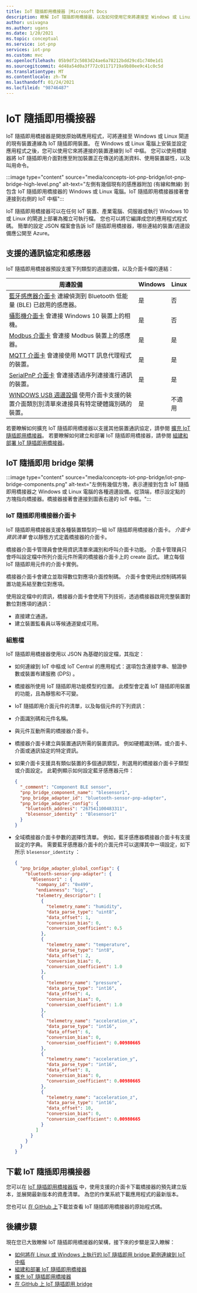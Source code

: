 ```yaml
---
title: IoT 隨插即用橋接器 |Microsoft Docs
description: 瞭解 IoT 隨插即用橋接器，以及如何使用它來將連接至 Windows 或 Linux 閘道的現有裝置連線為 IoT 隨插即用裝置。
author: usivagna
ms.author: ugans
ms.date: 1/20/2021
ms.topic: conceptual
ms.service: iot-pnp
services: iot-pnp
ms.custom: mvc
ms.openlocfilehash: 05b9df2c5083d24ae6a78212bdd29cd1c740e1d1
ms.sourcegitcommit: 4d48a54d0a3f772c01171719a9b80ee9c41c0c5d
ms.translationtype: MT
ms.contentlocale: zh-TW
ms.lasthandoff: 01/24/2021
ms.locfileid: "98746487"
---
```

# <a name="iot-plug-and-play-bridge"></a>IoT 隨插即用橋接器

IoT 隨插即用橋接器是開放原始碼應用程式，可將連接至 Windows 或 Linux 閘道的現有裝置連線為 IoT 隨插即用裝置。 在 Windows 或 Linux 電腦上安裝並設定應用程式之後，您可以使用它來將連接的裝置連線到 IoT 中樞。 您可以使用橋接器將 IoT 隨插即用介面對應至附加裝置正在傳送的遙測資料、使用裝置屬性，以及叫用命令。

:::image type="content" source="media/concepts-iot-pnp-bridge/iot-pnp-bridge-high-level.png" alt-text="左側有幾個現有的感應器附加 (有線和無線) 到包含 IoT 隨插即用橋接器的 Windows 或 Linux 電腦。IoT 隨插即用橋接器接著會連接到右側的 IoT 中樞":::

IoT 隨插即用橋接器可以在任何 IoT 裝置、產業電腦、伺服器或執行 Windows 10 或 Linux 的閘道上部署為獨立可執行檔。 您也可以將它編譯成您的應用程式程式碼。 簡單的設定 JSON 檔案會告訴 IoT 隨插即用橋接器，哪些連結的裝置/週邊設備應公開至 Azure。

## <a name="supported-protocols-and-sensors"></a>支援的通訊協定和感應器

IoT 隨插即用橋接器預設支援下列類型的週邊設備，以及介面卡檔的連結：

|周邊設備|Windows|Linux|
|---------|---------|---------|
|[藍牙感應器介面卡](https://github.com/Azure/iot-plug-and-play-bridge/blob/master/pnpbridge/docs/bluetooth_sensor_adapter.md) 連線偵測到 Bluetooth 低能量 (BLE) 已啟用的感應器。       |是|否|
|[攝影機介面卡](https://github.com/Azure/iot-plug-and-play-bridge/blob/master/pnpbridge/docs/camera_adapter.md) 會連接 Windows 10 裝置上的相機。               |是|否|
|[Modbus 介面卡](https://github.com/Azure/iot-plug-and-play-bridge/blob/master/pnpbridge/docs/modbus_adapters.md) 會連接 Modbus 裝置上的感應器。              |是|是|
|[MQTT 介面卡](https://github.com/Azure/iot-plug-and-play-bridge/blob/master/pnpbridge/docs/mqtt_adapter.md) 會連接使用 MQTT 訊息代理程式的裝置。                  |是|是|
|[SerialPnP 介面卡](https://github.com/Azure/iot-plug-and-play-bridge/blob/master/serialpnp/Readme.md) 會連接透過序列連接進行通訊的裝置。               |是|是|
|[WINDOWS USB 週邊設備](https://github.com/Azure/iot-plug-and-play-bridge/blob/master/pnpbridge/docs/coredevicehealth_adapter.md) 使用介面卡支援的裝置介面類別別清單來連接具有特定硬體識別碼的裝置。  |是|不適用|

若要瞭解如何擴充 IoT 隨插即用橋接器以支援其他裝置通訊協定，請參閱 [擴充 IoT 隨插即用橋接器](howto-author-pnp-bridge-adapter.md)。 若要瞭解如何建立和部署 IoT 隨插即用橋接器，請參閱 [組建和部署 IoT 隨插即用橋接器](howto-build-deploy-extend-pnp-bridge.md)。

## <a name="iot-plug-and-play-bridge-architecture"></a>IoT 隨插即用 bridge 架構

:::image type="content" source="media/concepts-iot-pnp-bridge/iot-pnp-bridge-components.png" alt-text="左側有幾個方塊，表示連接到包含 IoT 隨插即用橋接器之 Windows 或 Linux 電腦的各種週邊設備。從頂端，標示設定點的方塊指向橋接器。橋接器接著會連接到圖表右邊的 IoT 中樞。":::

### <a name="iot-plug-and-play-bridge-adapters"></a>IoT 隨插即用橋接器介面卡

IoT 隨插即用橋接器支援各種裝置類型的一組 IoT 隨插即用橋接器介面卡。 *介面卡資訊清單* 會以靜態方式定義橋接器的介面卡。

橋接器介面卡管理員會使用資訊清單來識別和呼叫介面卡功能。 介面卡管理員只會呼叫設定檔中所列介面元件所需的橋接器介面卡上的 create 函式。 建立每個 IoT 隨插即用元件的介面卡實例。

橋接器介面卡會建立並取得數位對應項介面控制碼。 介面卡會使用此控制碼將裝置功能系結至數位對應項。

使用設定檔中的資訊，橋接器介面卡會使用下列技術，透過橋接器啟用完整裝置對數位對應項的通訊：

- 直接建立通道。
- 建立裝置監看員以等候通道變成可用。

### <a name="configuration-file"></a>組態檔

IoT 隨插即用橋接器使用以 JSON 為基礎的設定檔，其指定：

- 如何連線到 IoT 中樞或 IoT Central 的應用程式：選項包含連接字串、驗證參數或裝置布建服務 (DPS) 。
- 橋接器所使用 IoT 隨插即用功能模型的位置。 此模型會定義 IoT 隨插即用裝置的功能，且為靜態和不可變。
- IoT 隨插即用介面元件的清單，以及每個元件的下列資訊：
- 介面識別碼和元件名稱。
- 與元件互動所需的橋接器介面卡。
- 橋接器介面卡建立與裝置通訊所需的裝置資訊。 例如硬體識別碼，或介面卡、介面或通訊協定的特定資訊。
- 如果介面卡支援具有類似裝置的多個通訊類型，則選用的橋接器介面卡子類型或介面設定。 此範例顯示如何設定藍牙感應器元件：

    ```json
    {
      "_comment": "Component BLE sensor",
      "pnp_bridge_component_name": "blesensor1",
      "pnp_bridge_adapter_id": "bluetooth-sensor-pnp-adapter",
      "pnp_bridge_adapter_config": {
        "bluetooth_address": "267541100483311",
        "blesensor_identity" : "Blesensor1"
      }
    }
    ```

- 全域橋接器介面卡參數的選擇性清單。 例如，藍牙感應器橋接器介面卡有支援設定的字典。 需要藍牙感應器介面卡的介面元件可以選擇其中一項設定，如下所示 `blesensor_identity` ：

    ```json
    {
      "pnp_bridge_adapter_global_configs": {
        "bluetooth-sensor-pnp-adapter": {
          "Blesensor1" : {
            "company_id": "0x499",
            "endianness": "big",
            "telemetry_descriptor": [
              {
                "telemetry_name": "humidity",
                "data_parse_type": "uint8",
                "data_offset": 1,
                "conversion_bias": 0,
                "conversion_coefficient": 0.5
              },
              {
                "telemetry_name": "temperature",
                "data_parse_type": "int8",
                "data_offset": 2,
                "conversion_bias": 0,
                "conversion_coefficient": 1.0
              },
              {
                "telemetry_name": "pressure",
                "data_parse_type": "int16",
                "data_offset": 4,
                "conversion_bias": 0,
                "conversion_coefficient": 1.0
              },
              {
                "telemetry_name": "acceleration_x",
                "data_parse_type": "int16",
                "data_offset": 6,
                "conversion_bias": 0,
                "conversion_coefficient": 0.00980665
              },
              {
                "telemetry_name": "acceleration_y",
                "data_parse_type": "int16",
                "data_offset": 8,
                "conversion_bias": 0,
                "conversion_coefficient": 0.00980665
              },
              {
                "telemetry_name": "acceleration_z",
                "data_parse_type": "int16",
                "data_offset": 10,
                "conversion_bias": 0,
                "conversion_coefficient": 0.00980665
              }
            ]
          }
        }
      }
    }
    ```

## <a name="download-iot-plug-and-play-bridge"></a>下載 IoT 隨插即用橋接器

您可以在 [IoT 隨插即用橋接器版](https://github.com/Azure/iot-plug-and-play-bridge/releases) 中，使用支援的介面卡下載橋接器的預先建立版本，並展開最新版本的資產清單。 為您的作業系統下載應用程式的最新版本。

您也可以 [在 GitHub 上](https://github.com/Azure/iot-plug-and-play-bridge)下載並查看 IoT 隨插即用橋接器的原始程式碼。

## <a name="next-steps"></a>後續步驟

現在您已大致瞭解 IoT 隨插即用橋接器的架構，接下來的步驟是深入瞭解：

- [如何將在 Linux 或 Windows 上執行的 IoT 隨插即用 bridge 範例連線到 IoT 中樞](./howto-use-iot-pnp-bridge.md)
- [組建和部署 IoT 隨插即用橋接器](howto-build-deploy-extend-pnp-bridge.md)
- [擴充 IoT 隨插即用橋接器](howto-build-deploy-extend-pnp-bridge.md)
- [在 GitHub 上 IoT 隨插即用 bridge](https://github.com/Azure/iot-plug-and-play-bridge)
